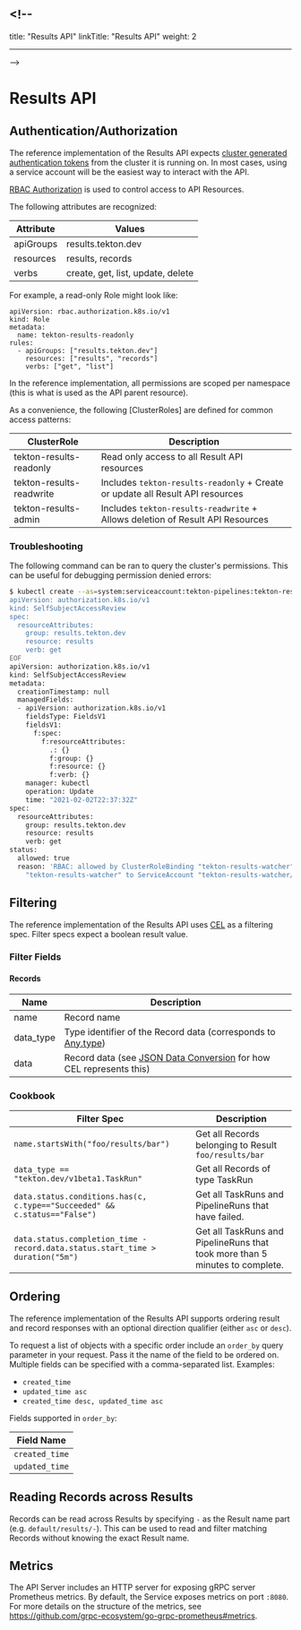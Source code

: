 ## <!--

title: "Results API" linkTitle: "Results API" weight: 2

---

-->

# Results API

## Authentication/Authorization

The reference implementation of the Results API expects
[cluster generated authentication tokens](https://kubernetes.io/docs/reference/access-authn-authz/authentication/)
from the cluster it is running on. In most cases, using a service account will
be the easiest way to interact with the API.

[RBAC Authorization](https://kubernetes.io/docs/reference/access-authn-authz/rbac/)
is used to control access to API Resources.

The following attributes are recognized:

| Attribute | Values                            |
| --------- | --------------------------------- |
| apiGroups | results.tekton.dev                |
| resources | results, records                  |
| verbs     | create, get, list, update, delete |

For example, a read-only Role might look like:

```
apiVersion: rbac.authorization.k8s.io/v1
kind: Role
metadata:
  name: tekton-results-readonly
rules:
  - apiGroups: ["results.tekton.dev"]
    resources: ["results", "records"]
    verbs: ["get", "list"]
```

In the reference implementation, all permissions are scoped per namespace (this
is what is used as the API parent resource).

As a convenience, the following [ClusterRoles] are defined for common access
patterns:

| ClusterRole              | Description                                                                    |
| ------------------------ | ------------------------------------------------------------------------------ |
| tekton-results-readonly  | Read only access to all Result API resources                                   |
| tekton-results-readwrite | Includes `tekton-results-readonly` + Create or update all Result API resources |
| tekton-results-admin     | Includes `tekton-results-readwrite` + Allows deletion of Result API Resources  |

### Troubleshooting

The following command can be ran to query the cluster's permissions. This can be
useful for debugging permission denied errors:

```sh
$ kubectl create --as=system:serviceaccount:tekton-pipelines:tekton-results-watcher -n tekton-pipelines -f - -o yaml << EOF
apiVersion: authorization.k8s.io/v1
kind: SelfSubjectAccessReview
spec:
  resourceAttributes:
    group: results.tekton.dev
    resource: results
    verb: get
EOF
apiVersion: authorization.k8s.io/v1
kind: SelfSubjectAccessReview
metadata:
  creationTimestamp: null
  managedFields:
  - apiVersion: authorization.k8s.io/v1
    fieldsType: FieldsV1
    fieldsV1:
      f:spec:
        f:resourceAttributes:
          .: {}
          f:group: {}
          f:resource: {}
          f:verb: {}
    manager: kubectl
    operation: Update
    time: "2021-02-02T22:37:32Z"
spec:
  resourceAttributes:
    group: results.tekton.dev
    resource: results
    verb: get
status:
  allowed: true
  reason: 'RBAC: allowed by ClusterRoleBinding "tekton-results-watcher" of ClusterRole
    "tekton-results-watcher" to ServiceAccount "tekton-results-watcher/tekton-pipelines"'
```

## Filtering

The reference implementation of the Results API uses
[CEL](https://github.com/google/cel-spec/blob/master/doc/langdef.md) as a
filtering spec. Filter specs expect a boolean result value.

### Filter Fields

#### Records

| Name      | Description                                                                                                                                              |
| --------- | -------------------------------------------------------------------------------------------------------------------------------------------------------- |
| name      | Record name                                                                                                                                              |
| data_type | Type identifier of the Record data (corresponds to [Any.type](/proto/v1alpha2/resources.proto))                                                          |
| data      | Record data (see [JSON Data Conversion](https://github.com/google/cel-spec/blob/master/doc/langdef.md#json-data-conversion) for how CEL represents this) |

### Cookbook

| Filter Spec                                                                    | Description                                                                  |
| ------------------------------------------------------------------------------ | ---------------------------------------------------------------------------- |
| `name.startsWith("foo/results/bar")`                                           | Get all Records belonging to Result `foo/results/bar`                        |
| `data_type == "tekton.dev/v1beta1.TaskRun"`                                    | Get all Records of type TaskRun                                              |
| `data.status.conditions.has(c, c.type=="Succeeded" && c.status=="False")`      | Get all TaskRuns and PipelineRuns that have failed.                          |
| `data.status.completion_time - record.data.status.start_time > duration("5m")` | Get all TaskRuns and PipelineRuns that took more than 5 minutes to complete. |

## Ordering

The reference implementation of the Results API supports ordering result and
record responses with an optional direction qualifier (either `asc` or `desc`).

To request a list of objects with a specific order include an `order_by` query
parameter in your request. Pass it the name of the field to be ordered on.
Multiple fields can be specified with a comma-separated list. Examples:

- `created_time`
- `updated_time asc`
- `created_time desc, updated_time asc`

Fields supported in `order_by`:

| Field Name     |
| -------------- |
| `created_time` |
| `updated_time` |

## Reading Records across Results

Records can be read across Results by specifying `-` as the Result name part
(e.g. `default/results/-`). This can be used to read and filter matching Records
without knowing the exact Result name.

## Metrics

The API Server includes an HTTP server for exposing gRPC server Prometheus
metrics. By default, the Service exposes metrics on port `:8080`. For more
details on the structure of the metrics, see
https://github.com/grpc-ecosystem/go-grpc-prometheus#metrics.
